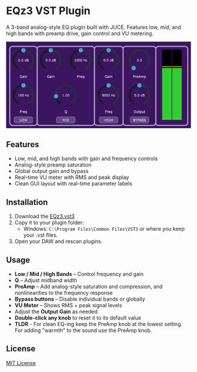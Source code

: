 # EQz3 VST Plugin

A 3-band analog-style EQ plugin built with JUCE. Features low, mid, and high bands with preamp drive, gain control and VU metering.

![EQz3 screenshot](Assets/UI.png)

## Features

- Low, mid, and high bands with gain and frequency controls
- Analog-style preamp saturation
- Global output gain and bypass
- Real-time VU meter with RMS and peak display
- Clean GUI layout with real-time parameter labels

## Installation

1.  Download the [EQz3.vst3](EQz3.vst3)
2. Copy it to your plugin folder:
   - Windows: `C:\Program Files\Common Files\VST3` or where you keep your .vst files.
3. Open your DAW and rescan plugins.

## Usage

- **Low / Mid / High Bands** – Control frequency and gain
- **Q** – Adjust midband width
- **PreAmp** – Add analog-style saturation and compression, and nonlinearities to the frequency response
- **Bypass buttons** – Disable individual bands or globally
- **VU Meter** – Shows RMS + peak signal levels
- Adjust the **Output Gain** as needed
- **Double-click any knob** to reset it to its default value
- **TLDR** - For clean EQ-ing keep the PreAmp knob at the lowest setting. For adding "warmth" to the sound use the PreAmp knob.

## License

[MIT License](LICENSE)
